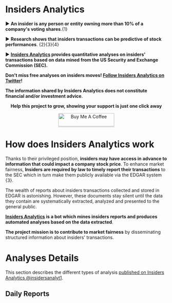 # **Insiders Analytics**

 ► **An insider is any person or entity owning more than 10% of a company's voting shares**.{1}

 ► **Research shows that insiders transactions can be predictive of stock performances**. {2}{3}{4}

 ► **[Insiders Analytics](https://twitter.com/insidersanalyt1) provides quantitative analyses on insiders' transactions based on data mined from the US Security and Exchange Commission (SEC).**

**Don't miss free analyses on insiders moves! [Follow Insiders Analytics on Twitter](https://twitter.com/insidersanalyt1)!**

**The information shared by Insiders Analytics does not constitute financial and/or investment advice**.

<div align="center"> <p> <strong> Help this project to grow, showing your support is just one click away </strong> </p> </div>

<div style="text-align: center">
  <a href="https://www.buymeacoffee.com/elioami" target="_blank"><img src="https://www.buymeacoffee.com/assets/img/custom_images/orange_img.png" alt="Buy Me A Coffee" style="height: 41px !important;width: 174px !important;box-shadow: 0px 3px 2px 0px rgba(190, 190, 190, 0.5) !important;-webkit-box-shadow: 0px 3px 2px 0px rgba(190, 190, 190, 0.5) !important;" ></a>
</div>

# **How does Insiders Analytics work**

Thanks to their privileged position, **insiders may have access in advance to information that could impact a company stock price**. To enhance market fairness, **Insiders are required by law to timely report their transactions** to the SEC which in turn make them publicly available via the EDGAR system {3}.

The wealth of reports about insiders transactions collected and stored in EDGAR is astonishing. However, these documents stay silent until the data they contain are systematically extracted, analyzed and presented to the general public.

**[Insiders Analytics](https://twitter.com/insidersanalyt1) is a bot which mines insiders reports and produces automated analyses based on the data extracted**. 

**The project mission is to contribute to market fairness** by disseminating structured information about insiders' transactions. 


# **Analyses Details**

This section describes the different types of analysis [published on Insiders Analytics @insidersanalyt1](https://twitter.com/insidersanalyt1). 

## Daily Reports





